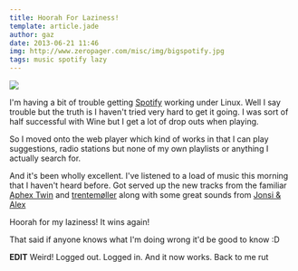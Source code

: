 ```yaml
---
title: Hoorah For Laziness!
template: article.jade
author: gaz
date: 2013-06-21 11:46
img: http://www.zeropager.com/misc/img/bigspotify.jpg
tags: music spotify lazy
---
```


<div class='middle'>
<img src='/misc/img/bigspotify.jpg'>
</div>

I'm having a bit of trouble getting [Spotify](http://www.spotify.com/) working under Linux. Well I say trouble but the truth is I haven't tried very hard to get it going. I was sort of half successful with Wine but I get a lot of drop outs when playing.

So I moved onto the web player which kind of works in that I can play suggestions, radio stations but none of my own playlists or anything I actually search for.

And it's been wholly excellent. I've listened to a load of music this morning that I haven't heard before. Got served up the new tracks from the familiar [Aphex Twin](http://www.drukqs.net/) and [trentemøller](http://www.anderstrentemoller.com/) along with some great sounds from [Jonsi & Alex](http://jonsiandalex.com/)

Hoorah for my laziness! It wins again!

That said if anyone knows what I'm doing wrong it'd be good to know :D

**EDIT** Weird! Logged out. Logged in. And it now works. Back to me rut
